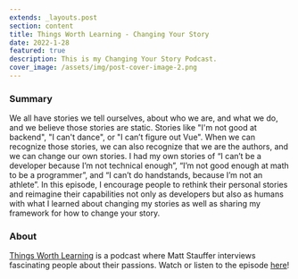 ```yaml
---
extends: _layouts.post
section: content
title: Things Worth Learning - Changing Your Story
date: 2022-1-28
featured: true
description: This is my Changing Your Story Podcast.
cover_image: /assets/img/post-cover-image-2.png
---
```


<h3>Summary</h3>
We all have stories we tell ourselves, about who we are, and what we do, and we believe those stories are static. Stories like "I'm not good at backend", "I can't dance", or "I can’t figure out Vue". When we can recognize those stories, we can also recognize that we are the authors, and we can change our own stories. I had my own stories of “I can’t be a developer because I’m not technical enough”, “I’m not good enough at math to be a programmer”, and “I can’t do handstands, because I’m not an athlete”. In this episode, I encourage people to rethink their personal stories and reimagine their capabilities not only as developers but also as humans with what I learned about changing my stories as well as sharing my framework for how to change your story.

<h3>About</h3>
<a href="https://thingsworthlearning.show/">Things Worth Learning</a> is a podcast where Matt Stauffer interviews fascinating people about their passions.
Watch or listen to the episode <a href="https://www.youtube.com/watch?v=vgnndyxqiKY">here</a>!
